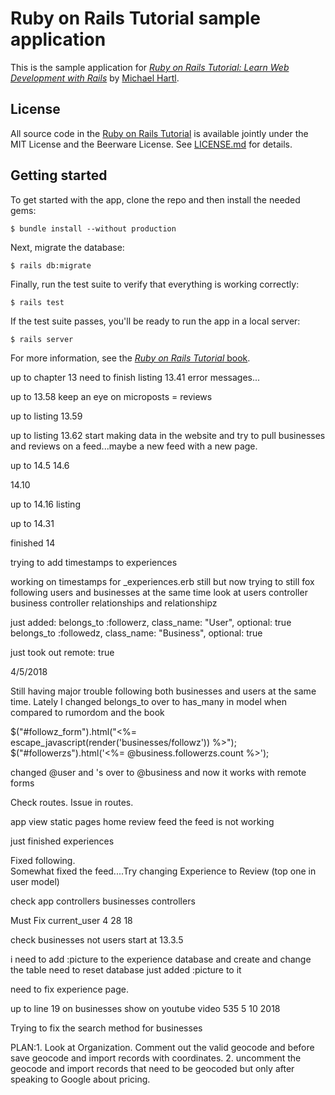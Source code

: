 # Ruby on Rails Tutorial sample application

This is the sample application for
[*Ruby on Rails Tutorial:
Learn Web Development with Rails*](http://www.railstutorial.org/)
by [Michael Hartl](http://www.michaelhartl.com/).

## License

All source code in the [Ruby on Rails Tutorial](http://railstutorial.org/)
is available jointly under the MIT License and the Beerware License. See
[LICENSE.md](LICENSE.md) for details.

## Getting started

To get started with the app, clone the repo and then install the needed gems:

```
$ bundle install --without production
```

Next, migrate the database:

```
$ rails db:migrate
```

Finally, run the test suite to verify that everything is working correctly:

```
$ rails test
```

If the test suite passes, you'll be ready to run the app in a local server:

```
$ rails server
```

For more information, see the
[*Ruby on Rails Tutorial* book](http://www.railstutorial.org/book).



up to chapter 13   need to finish listing 13.41 error messages...

up to 13.58   keep an eye on microposts = reviews

up to listing 13.59 


up to listing 13.62       start making data in the website and try to pull businesses and reviews on a feed...maybe a new feed with a new page. 




up to 14.5 14.6 

14.10

up to 14.16 listing

up to 14.31

finished 14


trying to add timestamps to experiences


working on timestamps for _experiences.erb still but now trying to still fox following users and businesses at the same time look at users controller business controller relationships and relationshipz



just added: 
belongs_to :followerz, class_name: "User", optional: true
  belongs_to :followedz, class_name: "Business", optional: true
  
  just took out remote: true
  
  4/5/2018
  
  Still having major trouble following both businesses and users at the same time.  Lately I changed belongs_to over to has_many in model when compared to rumordom and the book
  
  
  $("#followz_form").html("<%= escape_javascript(render('businesses/followz')) %>");
$("#followerzs").html('<%= @business.followerzs.count %>');  

changed @user and 's over to @business and now it works with remote forms

Check routes.  Issue in routes.



app view static pages home   review feed     the feed is not working


just finished experiences

Fixed following.  
Somewhat fixed the feed....Try changing Experience to Review (top one in user model)


check app controllers businesses controllers


Must Fix current_user   4 28 18

check businesses not users start at 13.3.5

i need to add :picture to the experience database and create and change the table
need to reset database just added :picture to it


need to fix experience page.


up to line 19 on businesses show on youtube video 535  5 10 2018

Trying to fix the search method for businesses



PLAN:1. Look at Organization.  Comment out the valid geocode and before save geocode and import records with coordinates.   2. uncomment the geocode and import records that need to be geocoded but only after speaking to Google about pricing.